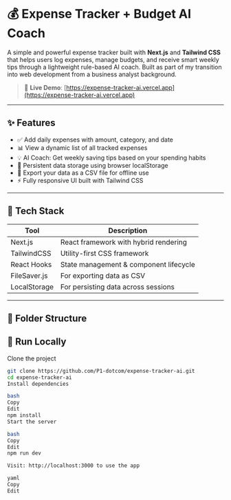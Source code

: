# 💰 Expense Tracker + Budget AI Coach

A simple and powerful expense tracker built with **Next.js** and **Tailwind CSS** that helps users log expenses, manage budgets, and receive smart weekly tips through a lightweight rule-based AI coach. Built as part of my transition into web development from a business analyst background.

> 🔗 **Live Demo**: [https://expense-tracker-ai.vercel.app](https://expense-tracker-ai.vercel.app)

---

## ✨ Features

- ✅ Add daily expenses with amount, category, and date
- 📊 View a dynamic list of all tracked expenses
- 💡 AI Coach: Get weekly saving tips based on your spending habits
- 💾 Persistent data storage using browser localStorage
- 📁 Export your data as a CSV file for offline use
- ⚡ Fully responsive UI built with Tailwind CSS

---

## 🧠 Tech Stack

| Tool        | Description                             |
|-------------|-----------------------------------------|
| Next.js     | React framework with hybrid rendering   |
| TailwindCSS | Utility-first CSS framework             |
| React Hooks | State management & component lifecycle  |
| FileSaver.js| For exporting data as CSV               |
| LocalStorage| For persisting data across sessions     |

---

## 📂 Folder Structure

## 🚀 Run Locally

Clone the project

```bash
git clone https://github.com/P1-dotcom/expense-tracker-ai.git
cd expense-tracker-ai
Install dependencies

bash
Copy
Edit
npm install
Start the server

bash
Copy
Edit
npm run dev

Visit: http://localhost:3000 to use the app

yaml
Copy
Edit



